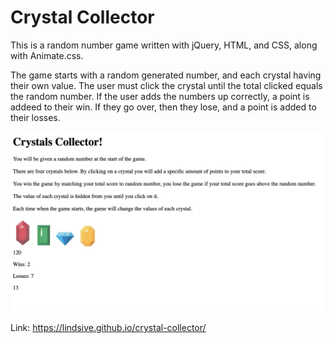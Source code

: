 # Crystal Collector

This is a random number game written with jQuery, HTML, and CSS, along with Animate.css.

The game starts with a random generated number, and each crystal having their own value. The user must click the crystal until the total clicked equals the random number. If the user adds the numbers up correctly, a point is addeed to their win. If they go over, then they lose, and a point is added to their losses.

![Webpage of the Crystal collector game with assorted crystals, current score, and number to be guessed](/assets/images/crystalCollectorApp.png?raw=true)

Link: https://lindsive.github.io/crystal-collector/
